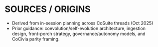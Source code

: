 # SOURCES / ORIGINS
- Derived from in-session planning across CoSuite threads (Oct 2025)
- Prior guidance: coevolution/self-evolution architecture, ingestion design,
  front-porch strategy, governance/autonomy models, and CoCivia parity framing.

